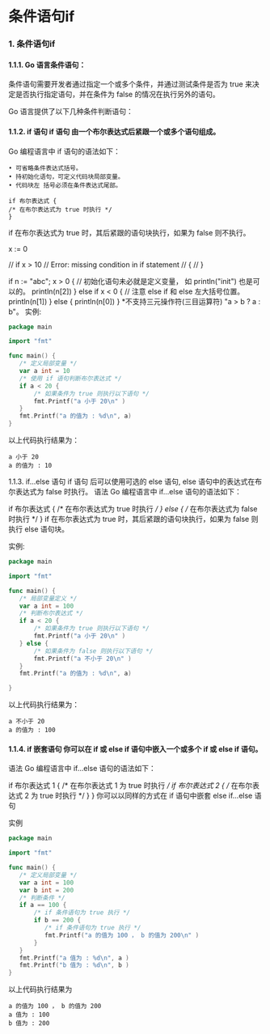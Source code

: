 # 条件语句if
### 1. 条件语句if
#### 1.1.1. Go 语言条件语句：
条件语句需要开发者通过指定一个或多个条件，并通过测试条件是否为 true 来决定是否执行指定语句，并在条件为 false 的情况在执行另外的语句。

Go 语言提供了以下几种条件判断语句：

#### 1.1.2. if 语句 if 语句 由一个布尔表达式后紧跟一个或多个语句组成。
Go 编程语言中 if 语句的语法如下：

    • 可省略条件表达式括号。
    • 持初始化语句，可定义代码块局部变量。 
    • 代码块左 括号必须在条件表达式尾部。

    if 布尔表达式 {
    /* 在布尔表达式为 true 时执行 */
    }
if 在布尔表达式为 true 时，其后紧跟的语句块执行，如果为 false 则不执行。

 x := 0

// if x > 10        // Error: missing condition in if statement
// {
// }

if n := "abc"; x > 0 {     // 初始化语句未必就是定义变量， 如 println("init") 也是可以的。
    println(n[2])
} else if x < 0 {    // 注意 else if 和 else 左大括号位置。
    println(n[1])
} else {
    println(n[0])
}
    *不支持三元操作符(三目运算符) "a > b ? a : b"。
实例:
```go
package main

import "fmt"

func main() {
   /* 定义局部变量 */
   var a int = 10
   /* 使用 if 语句判断布尔表达式 */
   if a < 20 {
       /* 如果条件为 true 则执行以下语句 */
       fmt.Printf("a 小于 20\n" )
   }
   fmt.Printf("a 的值为 : %d\n", a)
}
```
以上代码执行结果为：

    a 小于 20
    a 的值为 : 10
1.1.3. if...else 语句 if 语句 后可以使用可选的 else 语句, else 语句中的表达式在布尔表达式为 false 时执行。
语法
Go 编程语言中 if...else 语句的语法如下：

if 布尔表达式 {
   /* 在布尔表达式为 true 时执行 */
} else {
  /* 在布尔表达式为 false 时执行 */
}
if 在布尔表达式为 true 时，其后紧跟的语句块执行，如果为 false 则执行 else 语句块。

实例:
```go
package main

import "fmt"

func main() {
   /* 局部变量定义 */
   var a int = 100
   /* 判断布尔表达式 */
   if a < 20 {
       /* 如果条件为 true 则执行以下语句 */
       fmt.Printf("a 小于 20\n" )
   } else {
       /* 如果条件为 false 则执行以下语句 */
       fmt.Printf("a 不小于 20\n" )
   }
   fmt.Printf("a 的值为 : %d\n", a)

}
```
以上代码执行结果为：

    a 不小于 20
    a 的值为 : 100
#### 1.1.4. if 嵌套语句 你可以在 if 或 else if 语句中嵌入一个或多个 if 或 else if 语句。
语法
Go 编程语言中 if...else 语句的语法如下：

if 布尔表达式 1 {
   /* 在布尔表达式 1 为 true 时执行 */
   if 布尔表达式 2 {
      /* 在布尔表达式 2 为 true 时执行 */
   }
}
你可以以同样的方式在 if 语句中嵌套 else if...else 语句

实例
```go 
package main

import "fmt"

func main() {
   /* 定义局部变量 */
   var a int = 100
   var b int = 200
   /* 判断条件 */
   if a == 100 {
       /* if 条件语句为 true 执行 */
       if b == 200 {
          /* if 条件语句为 true 执行 */
          fmt.Printf("a 的值为 100 ， b 的值为 200\n" )
       }
   }
   fmt.Printf("a 值为 : %d\n", a )
   fmt.Printf("b 值为 : %d\n", b )
}
```
以上代码执行结果为

    a 的值为 100 ， b 的值为 200
    a 值为 : 100
    b 值为 : 200